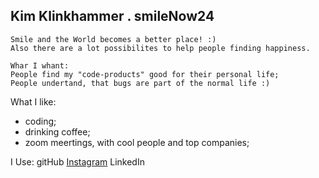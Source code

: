 ## Kim Klinkhammer . smileNow24

```
Smile and the World becomes a better place! :)
Also there are a lot possibilites to help people finding happiness.
```
```
Whar I whant:
People find my "code-products" good for their personal life;
People undertand, that bugs are part of the normal life :)
```
What I like:
- coding;
- drinking coffee;
- zoom meertings, with cool people and top companies;

I Use:
gitHub
[Instagram](www.instagram.de)
LinkedIn




